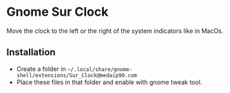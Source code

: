# Gnome Sur Clock

Move the clock to the left or the right of the system indicators like in MacOs.

## Installation

- Create a folder in `~/.local/share/gnome-shell/extensions/Sur_Clock@medaip90.com`
- Place these files in that folder and enable with gnome tweak tool.
